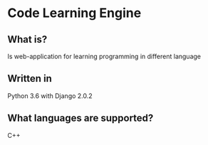 # Code Learning Engine
## What is?
Is web-application for learning programming in different language
## Written in
Python 3.6 with Django 2.0.2
## What languages are supported?
C++
